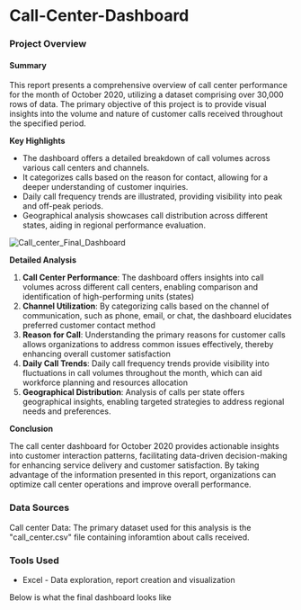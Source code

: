 # Call-Center-Dashboard

### Project Overview

#### Summary

This report presents a comprehensive overview of call center performance for the month of October 2020, utilizing a dataset comprising over 30,000 rows of data. The primary objective of this project is to provide visual insights into the volume and nature of customer calls received throughout the specified period.

**Key Highlights**

- The dashboard offers a detailed breakdown of call volumes across various call centers and channels.
- It categorizes calls based on the reason for contact, allowing for a deeper understanding of customer inquiries.
- Daily call frequency trends are illustrated, providing visibility into peak and off-peak periods.
- Geographical analysis showcases call distribution across different states, aiding in regional performance evaluation.


![Call_center_Final_Dashboard](https://github.com/OlayemiDeile/Call-Center-Dashboard/assets/155719357/44fcd45b-1b3b-4294-b703-a75b3a5d1a74)

  


**Detailed Analysis**

1. **Call Center Performance**: The dashboard offers insights into call volumes across different call centers, enabling comparison and identification of high-performing units (states)
2. **Channel Utilization**: By categorizing calls based on the channel of communication, such as phone, email, or chat, the dashboard elucidates preferred customer contact method
3. **Reason for Call**: Understanding the primary reasons for customer calls allows organizations to address common issues effectively, thereby enhancing overall customer satisfaction
4. **Daily Call Trends**: Daily call frequency trends provide visibility into fluctuations in call volumes throughout the month, which can aid workforce planning and resources allocation
5. **Geographical Distribution**: Analysis of calls per state offers geographical insights, enabling targeted strategies to address regional needs and preferences.

**Conclusion**

The call center dashboard for October 2020 provides actionable insights into customer interaction patterns, facilitating data-driven decision-making for enhancing service delivery and customer satisfaction. By taking advantage of the information presented in this report, organizations can optimize call center operations and improve overall performance.

### Data Sources 

Call center Data: The primary dataset used for this analysis is the "call_center.csv" file containing inforamtion about calls received. 

### Tools Used 

- Excel - Data exploration, report creation and visualization

Below is what the final dashboard looks like 



